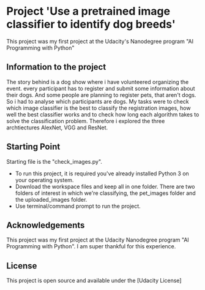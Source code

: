 # Project 'Use a pretrained image classifier to identify dog breeds' #
This project was my first project at the Udacity's Nanodegree program "AI Programming with Python"

## Information to the project ##
The story behind is a dog show where i have volunteered organizing the event. every participant has to register and submit some information about their dogs. And some people are planning to register pets, that aren't dogs. So i had to analyse which participants are dogs.
My tasks were to check which image classifier is the best to classify the registration images, how well the best classifier works and to check how long each algorithm takes to solve the classification problem. Therefore i explored the three archtiectures AlexNet, VGG and ResNet.

## Starting Point ##
Starting file is the "check_images.py".

<ul>
  <li>To run this project, it is required you've already installed Python 3 on your operating system.</li>
  <li>Download the workspace files and keep all in one folder. There are two folders of interest in which we're classifying, the pet_images folder and the uploaded_images folder.</li>
<li>Use terminal/command prompt to run the project.</li>
</ul>


## Acknowledgements ##
This project was my first project at the Udacity Nanodegree program "AI Programming with Python". I am super thankful for this experience.

## License ##
This project is open source and available under the [Udacity License]
